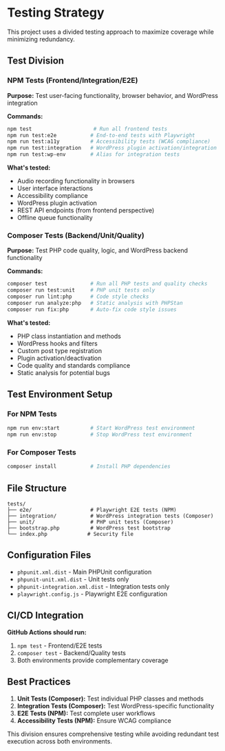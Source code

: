 # Testing Strategy

This project uses a divided testing approach to maximize coverage while minimizing redundancy.

## Test Division

### NPM Tests (Frontend/Integration/E2E)

**Purpose:** Test user-facing functionality, browser behavior, and WordPress integration

**Commands:**

```bash
npm test                    # Run all frontend tests
npm run test:e2e           # End-to-end tests with Playwright
npm run test:a11y          # Accessibility tests (WCAG compliance)
npm run test:integration   # WordPress plugin activation/integration
npm run test:wp-env        # Alias for integration tests
```

**What's tested:**

- Audio recording functionality in browsers
- User interface interactions
- Accessibility compliance
- WordPress plugin activation
- REST API endpoints (from frontend perspective)
- Offline queue functionality

### Composer Tests (Backend/Unit/Quality)

**Purpose:** Test PHP code quality, logic, and WordPress backend functionality

**Commands:**

```bash
composer test              # Run all PHP tests and quality checks
composer run test:unit     # PHP unit tests only
composer run lint:php      # Code style checks
composer run analyze:php   # Static analysis with PHPStan
composer run fix:php       # Auto-fix code style issues
```

**What's tested:**

- PHP class instantiation and methods
- WordPress hooks and filters
- Custom post type registration
- Plugin activation/deactivation
- Code quality and standards compliance
- Static analysis for potential bugs

## Test Environment Setup

### For NPM Tests

```bash
npm run env:start          # Start WordPress test environment
npm run env:stop           # Stop WordPress test environment
```

### For Composer Tests

```bash
composer install           # Install PHP dependencies
```

## File Structure

```
tests/
├── e2e/                   # Playwright E2E tests (NPM)
├── integration/           # WordPress integration tests (Composer)
├── unit/                  # PHP unit tests (Composer)
├── bootstrap.php          # WordPress test bootstrap
└── index.php             # Security file
```

## Configuration Files

- `phpunit.xml.dist` - Main PHPUnit configuration
- `phpunit-unit.xml.dist` - Unit tests only
- `phpunit-integration.xml.dist` - Integration tests only
- `playwright.config.js` - Playwright E2E configuration

## CI/CD Integration

**GitHub Actions should run:**

1. `npm test` - Frontend/E2E tests
2. `composer test` - Backend/Quality tests
3. Both environments provide complementary coverage

## Best Practices

1. **Unit Tests (Composer):** Test individual PHP classes and methods
2. **Integration Tests (Composer):** Test WordPress-specific functionality
3. **E2E Tests (NPM):** Test complete user workflows
4. **Accessibility Tests (NPM):** Ensure WCAG compliance

This division ensures comprehensive testing while avoiding redundant test execution across both environments.
